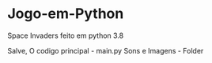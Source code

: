 # Jogo-em-Python
Space Invaders feito em python 3.8

Salve,
O codigo principal - main.py
Sons e Imagens - Folder
